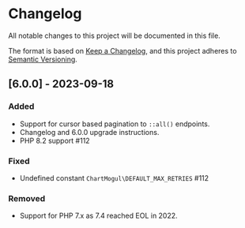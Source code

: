 # Changelog

All notable changes to this project will be documented in this file.

The format is based on [Keep a Changelog],
and this project adheres to [Semantic Versioning].

[Keep a Changelog]: https://keepachangelog.com/en/1.0.0/
[Semantic Versioning]: https://semver.org/spec/v2.0.0.html

## [6.0.0] - 2023-09-18

### Added
- Support for cursor based pagination to `::all()` endpoints.
- Changelog and 6.0.0 upgrade instructions.
- PHP 8.2 support #112

### Fixed
- Undefined constant `ChartMogul\DEFAULT_MAX_RETRIES` #112

### Removed
- Support for PHP 7.x as 7.4 reached EOL in 2022.
